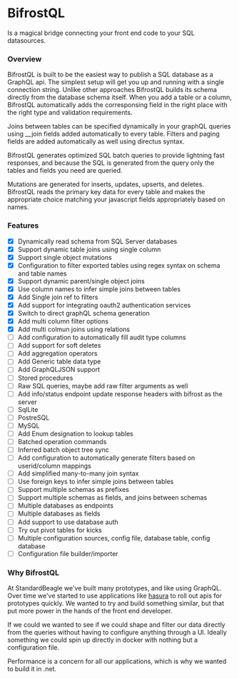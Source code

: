 # BifrostQL
Is a magical bridge connecting your front end code to your SQL datasources. 

### Overview
BifrostQL is built to be the easiest way to publish a SQL database as a GraphQL api. The simplest setup will get you up and running with a single connection string. Unlike other approaches BifrostQL builds its schema directly from the database schema itself. When you add a table or a column, BifrostQL automatically adds the corresponsing field in the right place with the right type and validation requirements.

Joins between tables can be specified dynamically in your graphQL queries using __join fields added automatically to every table. Filters and paging fields are added automatically as well using directus syntax.

BifrostQL generates optimized SQL batch queries to provide lightning fast responses, and because the SQL is generated from the query only the tables and fields you need are queried.

Mutations are generated for inserts, updates, upserts, and deletes. BifrostQL reads the primary key data for every table and makes the appropriate choice matching your javascript fields appropriately based on names.

### Features
 - [x] Dynamically read schema from SQL Server databases
 - [x] Support dynamic table joins using single column
 - [x] Support single object mutations
 - [x] Configuration to filter exported tables using regex syntax on schema and table names
 - [x] Support dynamic parent/single object joins
 - [x] Use column names to infer simple joins between tables
 - [x] Add Single join ref to filters
 - [x] Add support for integrating oauth2 authentication services
 - [x] Switch to direct graphQL schema generation
 - [x] Add multi column filter options
 - [x] Add multi colmun joins using relations
 - [ ] Add configuration to automatically fill audit type columns
 - [ ] Add support for soft deletes
 - [ ] Add aggregation operators
 - [ ] Add Generic table data type
 - [ ] Add GraphQLJSON support
 - [ ] Stored procedures
 - [ ] Raw SQL queries, maybe add raw filter arguments as well
 - [ ] Add info/status endpoint update response headers with bifrost as the server
 - [ ] SqlLite
 - [ ] PostreSQL
 - [ ] MySQL
 - [ ] Add Enum designation to lookup tables
 - [ ] Batched operation commands
 - [ ] Inferred batch object tree sync
 - [ ] Add configuration to automatically generate filters based on userid/column mappings 
 - [ ] Add simplified many-to-many join syntax
 - [ ] Use foreign keys to infer simple joins between tables
 - [ ] Support multiple schemas as prefixes
 - [ ] Support multiple schemas as fields, and joins between schemas
 - [ ] Multiple databases as endpoints
 - [ ] Multiple databases as fields
 - [ ] Add support to use database auth
 - [ ] Try out pivot tables for kicks
 - [ ] Multiple configuration sources, config file, database table, config database
 - [ ] Configuration file builder/importer

 ### Why BifrostQL
 At StandardBeagle we've built many prototypes, and like using GraphQL. Over time we've started to use applications like [hasura](https://hasura.io/) to roll out apis for prototypes quickly. We wanted to try and build something similar, but that put more power in the hands of the front end developer. 

 If we could we wanted to see if we could shape and filter our data directly from the queries without having to configure anything through a UI. Ideally something we could spin up directly in docker with nothing but a configuration file. 

 Performance is a concern for all our applications, which is why we wanted to build it in .net. 